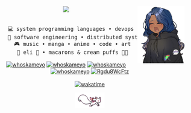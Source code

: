 <div align="center">
<img src="https://github.com/WhosKameyo/WhosKameyo/blob/main/assets/Проект.png" width="25%" align="right" />
<img src="https://readme-typing-svg.demolab.com?font=Inconsolata&weight=500&size=50&duration=4000&pause=300&color=223F6C&center=true&vCenter=true&multiline=true&repeat=false&random=false&width=1300&height=140&lines=Salut!;Je+suis+Kameyo%2C+a+totally+stable+software+engineer!" width="70%" />
<br><br>
<pre>
    💻 system programming languages • devops 
    📖 software engineering • distributed systems
    🎮 music • manga • anime • code • art
    🐾 eli 🐇 • macarons & cream puffs 🐤🐥
</pre>
    
<a href="https://dev.to/whoskameyo" target="blank"><img align="center" src="https://raw.githubusercontent.com/rahuldkjain/github-profile-readme-generator/master/src/images/icons/Social/devto.svg" alt="whoskameyo" height="30" width="40" /></a>
<a href="https://twitter.com/whoskameyo" target="blank"><img align="center" src="https://raw.githubusercontent.com/rahuldkjain/github-profile-readme-generator/master/src/images/icons/Social/twitter.svg" alt="whoskameyo" height="30" width="40" /></a>
<a href="https://instagram.com/whoskameyo" target="blank"><img align="center" src="https://raw.githubusercontent.com/rahuldkjain/github-profile-readme-generator/master/src/images/icons/Social/instagram.svg" alt="whoskameyo" height="30" width="40" /></a>
<a href="https://www.youtube.com/c/whoskameyo" target="blank"><img align="center" src="https://raw.githubusercontent.com/rahuldkjain/github-profile-readme-generator/master/src/images/icons/Social/youtube.svg" alt="whoskameyo" height="30" width="40" /></a>
<a href="https://discord.gg/Rgdu8WcFtz" target="blank"><img align="center" src="https://raw.githubusercontent.com/rahuldkjain/github-profile-readme-generator/master/src/images/icons/Social/discord.svg" alt="Rgdu8WcFtz" height="30" width="40" /></a>
<br><br>
[![wakatime](https://wakatime.com/badge/user/018b9b05-c6c3-4805-9d6f-f6d493667bc3.svg)](https://wakatime.com/@018b9b05-c6c3-4805-9d6f-f6d493667bc3)
<!--START_SECTION:waka-->
<!--END_SECTION:waka-->
<img src="https://raw.githubusercontent.com/WhosKameyo/WhosKameyo/master/assets/kyubey.gif" height="40" />
<br><br><br>
</div>
